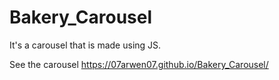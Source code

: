 # Bakery_Carousel

It's a carousel that is made using JS.

See the carousel https://07arwen07.github.io/Bakery_Carousel/
